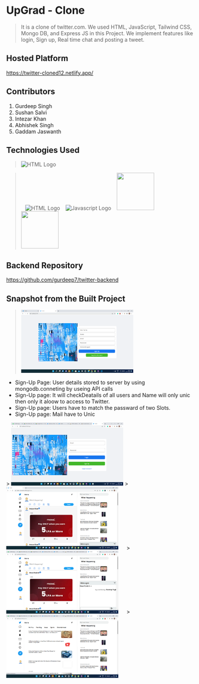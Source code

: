 
# UpGrad - Clone

>It is a clone of twitter.com. We used HTML, JavaScript, Tailwind CSS, Mongo DB, and Express JS in this Project. We implement features like login, Sign up, Real time chat and posting a tweet.


## Hosted Platform

https://twitter-cloned12.netlify.app/

## Contributors

1. Gurdeep Singh
2. Sushan Salvi
3. Intezar Khan
4. Abhishek Singh
5. Gaddam Jaswanth


## Technologies Used
> <img src = "https://i.stack.imgur.com/PgcSR.png" width = "100" height = "100" alt = "HTML Logo"/>    

> &ensp; <img src = "https://upload.wikimedia.org/wikipedia/commons/thumb/d/d5/CSS3_logo_and_wordmark.svg/1200px-CSS3_logo_and_wordmark.svg.png" width = "100" height = "100" alt ="HTML Logo"/>
> &ensp; <img src = "https://cdn.iconscout.com/icon/free/png-256/javascript-2752148-2284965.png" width = "100" height = "100" alt = "Javascript Logo">
> &ensp; <img src = "https://cdn.icon-icons.com/icons2/2415/PNG/512/mongodb_plain_wordmark_logo_icon_146423.png" width = "100" height ="100">
> &ensp; <img src = "https://cloud.netlifyusercontent.com/assets/344dbf88-fdf9-42bb-adb4-46f01eedd629/064fc70f-5df3-4333-b9d4-f6abe2f946de/react-wp-app8.png" width = "100" height ="100">

## Backend Repository
https://github.com/gurdeep7/twitter-backend

## Snapshot from the Built Project

> <img src = "images/signup.png" style="width:300px" alt = "Sign Up Page" width = "300"/> &emsp; &emsp;
<ul>
  <li>Sign-Up Page: User details stored to server by using mongodb.conneting by useing API calls</li>
  <li>Sign-Up  page: It will checkDeatails of all users and Name will only unic then only it aloow to access to Twitter.</li>
  <li> Sign-Up  page: Users have to match the passward of two Slots.</li>
  <li>Sign-Up  page: Mail have to Unic</li>
</ul>
> <img src = "images/login.png" style="width:300px" alt = "Login Page" /> 
> <img src = "images/home.png" style="width:300px" alt = "Home Page" />  &emsp;
> <img src = "images/chat.png" style="width:300px" alt = "Chat Page" /> &emsp;
> <img src = "images/explore.png" style="width:300px" alt = "Explore Page" /> &emsp; 




